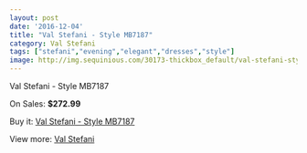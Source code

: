 ```yaml
---
layout: post
date: '2016-12-04'
title: "Val Stefani - Style MB7187"
category: Val Stefani
tags: ["stefani","evening","elegant","dresses","style"]
image: http://img.sequinious.com/30173-thickbox_default/val-stefani-style-mb7187.jpg
---
```

Val Stefani - Style MB7187

On Sales: **$272.99**
<a href="https://www.sequinious.com/val-stefani/7886-val-stefani-style-mb7187.html"><amp-img layout="responsive" width="600" height="600" src="//img.sequinious.com/30173-thickbox_default/val-stefani-style-mb7187.jpg" alt="Val Stefani - Style MB7187 0" /></a>

Buy it: [Val Stefani - Style MB7187](https://www.sequinious.com/val-stefani/7886-val-stefani-style-mb7187.html "Val Stefani - Style MB7187")

View more: [Val Stefani](https://www.sequinious.com/69-Val-Stefani "Val Stefani")
